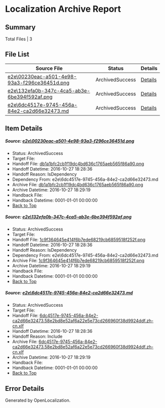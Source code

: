# <a name='report-top'></a> Localization Archive Report

## Summary
 Total Files | 3

## File List
 Source File | Status | Details 
 ----------- | ------ | ------- 
 [e2e\00230eac-a501-4e98-93a3-f296ce36451d.png](https://github.com/OpenLocalizationTestOrg/ol-test0/blob/d614fc9d61d8c45eff01ebe190cf6c414c561020/e2e/00230eac-a501-4e98-93a3-f296ce36451d.png) | ArchivedSuccess | [Details](#db1a1bfc2cb1f19dc4bd636c1765aeb565f86a901)
 [e2e\132efa0b-347c-4ca5-ab3e-6be394f592af.png](https://github.com/OpenLocalizationTestOrg/ol-test0/blob/d614fc9d61d8c45eff01ebe190cf6c414c561020/e2e/132efa0b-347c-4ca5-ab3e-6be394f592af.png) | ArchivedSuccess | [Details](#1c9f364645e414f6b7ede68219cb6859518f252f2)
 [e2e\6dc4517e-9745-456a-84e2-ca2d66e32473.md](https://github.com/OpenLocalizationTestOrg/ol-test0/blob/d614fc9d61d8c45eff01ebe190cf6c414c561020/e2e/6dc4517e-9745-456a-84e2-ca2d66e32473.md) | ArchivedSuccess | [Details](#e9e3bf08fbf6b78ac2b1c7d5e1befd16a879a93c3)

## Item Details
##### <a name='db1a1bfc2cb1f19dc4bd636c1765aeb565f86a901'></a> Source: [e2e\00230eac-a501-4e98-93a3-f296ce36451d.png](https://github.com/OpenLocalizationTestOrg/ol-test0/blob/d614fc9d61d8c45eff01ebe190cf6c414c561020/e2e/00230eac-a501-4e98-93a3-f296ce36451d.png)
* Status: ArchivedSuccess
* Target File: 
* Handoff File: [db1a1bfc2cb1f19dc4bd636c1765aeb565f86a90.png](https://github.com/OpenLocalizationTestOrg/ol-test0-handoff/blob/07f0dbf262547daf0d899dfa67b878e1f99a96a0/ol-handoff/OpenLocalizationTestOrg/ol-test0-zhcn/shujia/ht/db1a1bfc2cb1f19dc4bd636c1765aeb565f86a90.png)
* Handoff Datetime: 2016-10-27 18:28:36
* Handoff Reason: IsDependency
* Dependency From: e2e\6dc4517e-9745-456a-84e2-ca2d66e32473.md
* Archive File: [db1a1bfc2cb1f19dc4bd636c1765aeb565f86a90.png](https://github.com/OpenLocalizationTestOrg/ol-test0-handoff/blob/b271b03defec440856e6c25907a223bbd68b2176/ol-archive/OpenLocalizationTestOrg/ol-test0-zhcn/shujia/ht/db1a1bfc2cb1f19dc4bd636c1765aeb565f86a90.png)
* Archive Datetime: 2016-10-27 18:29:19
* Handback File: 
* Handback Datetime: 0001-01-01 00:00:00
* [Back to Top](#report-top)

##### <a name='1c9f364645e414f6b7ede68219cb6859518f252f2'></a> Source: [e2e\132efa0b-347c-4ca5-ab3e-6be394f592af.png](https://github.com/OpenLocalizationTestOrg/ol-test0/blob/d614fc9d61d8c45eff01ebe190cf6c414c561020/e2e/132efa0b-347c-4ca5-ab3e-6be394f592af.png)
* Status: ArchivedSuccess
* Target File: 
* Handoff File: [1c9f364645e414f6b7ede68219cb6859518f252f.png](https://github.com/OpenLocalizationTestOrg/ol-test0-handoff/blob/07f0dbf262547daf0d899dfa67b878e1f99a96a0/ol-handoff/OpenLocalizationTestOrg/ol-test0-zhcn/shujia/ht/1c9f364645e414f6b7ede68219cb6859518f252f.png)
* Handoff Datetime: 2016-10-27 18:28:36
* Handoff Reason: IsDependency
* Dependency From: e2e\6dc4517e-9745-456a-84e2-ca2d66e32473.md
* Archive File: [1c9f364645e414f6b7ede68219cb6859518f252f.png](https://github.com/OpenLocalizationTestOrg/ol-test0-handoff/blob/b271b03defec440856e6c25907a223bbd68b2176/ol-archive/OpenLocalizationTestOrg/ol-test0-zhcn/shujia/ht/1c9f364645e414f6b7ede68219cb6859518f252f.png)
* Archive Datetime: 2016-10-27 18:29:19
* Handback File: 
* Handback Datetime: 0001-01-01 00:00:00
* [Back to Top](#report-top)

##### <a name='e9e3bf08fbf6b78ac2b1c7d5e1befd16a879a93c3'></a> Source: [e2e\6dc4517e-9745-456a-84e2-ca2d66e32473.md](https://github.com/OpenLocalizationTestOrg/ol-test0/blob/d614fc9d61d8c45eff01ebe190cf6c414c561020/e2e/6dc4517e-9745-456a-84e2-ca2d66e32473.md)
* Status: ArchivedSuccess
* Target File: 
* Handoff File: [6dc4517e-9745-456a-84e2-ca2d66e32473.58e2bd8e52af6a22e5e73cd266960f38d9924ddf.zh-cn.xlf](https://github.com/OpenLocalizationTestOrg/ol-test0-handoff/blob/07f0dbf262547daf0d899dfa67b878e1f99a96a0/ol-handoff/OpenLocalizationTestOrg/ol-test0-zhcn/shujia/ht/6dc4517e-9745-456a-84e2-ca2d66e32473.58e2bd8e52af6a22e5e73cd266960f38d9924ddf.zh-cn.xlf)
* Handoff Datetime: 2016-10-27 18:28:36
* Handoff Reason: Include
* Archive File: [6dc4517e-9745-456a-84e2-ca2d66e32473.58e2bd8e52af6a22e5e73cd266960f38d9924ddf.zh-cn.xlf](https://github.com/OpenLocalizationTestOrg/ol-test0-handoff/blob/b271b03defec440856e6c25907a223bbd68b2176/ol-archive/OpenLocalizationTestOrg/ol-test0-zhcn/shujia/ht/6dc4517e-9745-456a-84e2-ca2d66e32473.58e2bd8e52af6a22e5e73cd266960f38d9924ddf.zh-cn.xlf)
* Archive Datetime: 2016-10-27 18:29:19
* Handback File: 
* Handback Datetime: 0001-01-01 00:00:00
* [Back to Top](#report-top)


## Error Details

Generated by OpenLocalization.
